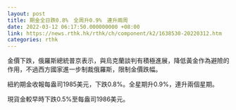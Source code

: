 ```yaml
---
layout: post
title: 期金全日跌0.8%　全周升0.9%　連升兩周
date: 2022-03-12 06:17:50.000000000 +08:00
link: https://news.rthk.hk/rthk/ch/component/k2/1638530-20220312.htm
categories: rthk
---
```


金價下跌，俄羅斯總統普京表示，與烏克蘭談判有積極進展，降低黃金作為避險的作用，不過西方國家進一步制裁俄羅斯，限制金價跌幅。

紐約期金收報每盎司1985美元，下跌0.8%。全星期升0.9%，連升兩個星期。

現貨金較早時下跌0.5%至每盎司1986美元。
